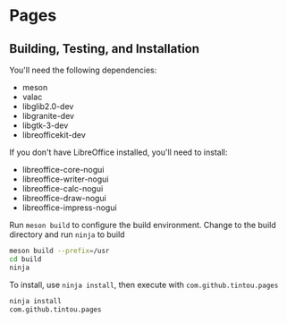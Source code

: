 # Pages

## Building, Testing, and Installation

You'll need the following dependencies:
 * meson
 * valac
 * libglib2.0-dev
 * libgranite-dev
 * libgtk-3-dev
 * libreofficekit-dev

If you don't have LibreOffice installed, you'll need to install:
 * libreoffice-core-nogui
 * libreoffice-writer-nogui
 * libreoffice-calc-nogui
 * libreoffice-draw-nogui
 * libreoffice-impress-nogui

Run `meson build` to configure the build environment. Change to the build directory and run `ninja` to build

```bash
meson build --prefix=/usr
cd build
ninja
```

To install, use `ninja install`, then execute with `com.github.tintou.pages`

```bash
ninja install
com.github.tintou.pages
```

